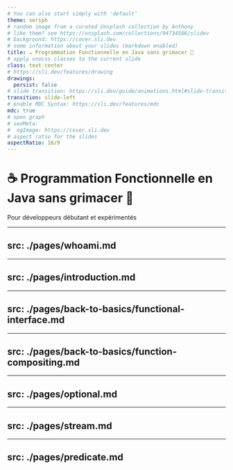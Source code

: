 ```yaml
---
# You can also start simply with 'default'
theme: seriph
# random image from a curated Unsplash collection by Anthony
# like them? see https://unsplash.com/collections/94734566/slidev
# background: https://cover.sli.dev
# some information about your slides (markdown enabled)
title: ☕ Programmation Fonctionnelle en Java sans grimacer 😬
# apply unocss classes to the current slide
class: text-center
# https://sli.dev/features/drawing
drawings:
  persist: false
# slide transition: https://sli.dev/guide/animations.html#slide-transitions
transition: slide-left
# enable MDC Syntax: https://sli.dev/features/mdc
mdc: true
# open graph
# seoMeta:
#  ogImage: https://cover.sli.dev
# aspect ratio for the slides
aspectRatio: 16/9
---
```


# ☕ Programmation Fonctionnelle en Java sans grimacer 😬

Pour développeurs débutant et expérimentés

---
src: ./pages/whoami.md
---

---
src: ./pages/introduction.md
---

---
src: ./pages/back-to-basics/functional-interface.md
---

---
src: ./pages/back-to-basics/function-compositing.md
---

---
src: ./pages/optional.md
---

<!-- TODO maybe putting stream first ? -->

---
src: ./pages/stream.md
---

---
src: ./pages/predicate.md
---
